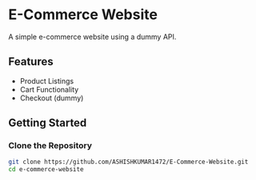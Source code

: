 # E-Commerce Website

A simple e-commerce website using a dummy API.

## Features
- Product Listings
- Cart Functionality
- Checkout (dummy)

## Getting Started

### Clone the Repository

```bash
git clone https://github.com/ASHISHKUMAR1472/E-Commerce-Website.git
cd e-commerce-website

